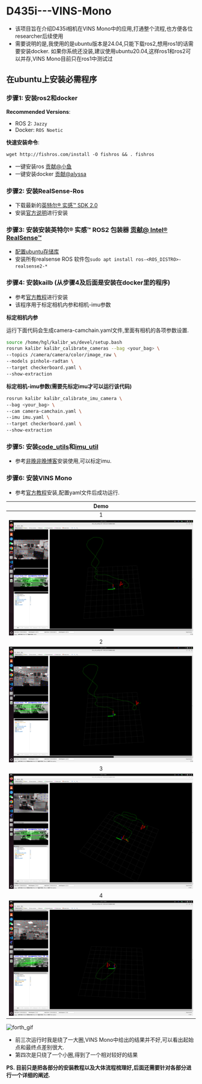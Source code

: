 # D435i---VINS-Mono
- 该项目旨在介绍D435i相机在VINS Mono中的应用,打通整个流程,也方便各位researcher后续使用
- 需要说明的是,我使用的是ubuntu版本是24.04,只能下载ros2,想用ros1的话需要安装docker. 如果你系统还没装,建议使用ubuntu20.04,这样ros1和ros2可以并存,VINS Mono目前只在ros1中测试过

## 在ubuntu上安装必需程序
### **步骤1: 安装ros2和docker**
**Recommended Versions**:
- ROS 2: `Jazzy`  
- Docker: `ROS Noetic`  

**快速安装命令**:
```
wget http://fishros.com/install -O fishros && . fishros
```
- 一键安装ros <a href="https://github.com/fishros" target="_blank" rel="noopener noreferrer nofollow ugc">贡献@小鱼</a>
- 一键安装docker <a href="https://github.com/alyssa1024" target="_blank" rel="noopener noreferrer nofollow ugc">贡献@alyssa</a>

### **步骤2: 安装RealSense-Ros**
- 下载最新的[英特尔® 实感™ SDK 2.0](https://github.com/IntelRealSense/librealsense)
- 安装[官方说明](https://github.com/IntelRealSense/librealsense/blob/master/doc/installation.md)进行安装

### **步骤3: 安装安装英特尔® 实感™ ROS2 包装器** <a href="https://github.com/IntelRealSense" target="_blank" rel="noopener noreferrer nofollow ugc">贡献@ Intel® RealSense™</a>

- [配置ubuntu存储库](https://wiki.ros.org/Installation/Ubuntu/Sources)
- 安装所有realsense ROS 软件包`sudo apt install ros-<ROS_DISTRO>-realsense2-*` 

### **步骤4: 安装kailb** (从步骤4及后面是安装在docker里的程序)
- 参考[官方教程](https://github.com/ethz-asl/kalibr/wiki/installation)进行安装
- 该程序用于标定相机内参和相机-imu参数

**标定相机内参**

运行下面代码会生成camera-camchain.yaml文件,里面有相机的各项参数设置.
```bash
source /home/hgl/kalibr_ws/devel/setup.bash
rosrun kalibr kalibr_calibrate_cameras --bag <your_bag> \
--topics /camera/camera/color/image_raw \
--models pinhole-radtan \
--target checkerboard.yaml \
--show-extraction
```

**标定相机-imu参数(需要先标定imu才可以运行该代码)**
```bash
rosrun kalibr kalibr_calibrate_imu_camera \
--bag <your_bag> \
--cam camera-camchain.yaml \
--imu imu.yaml \
--target checkerboard.yaml \
--show-extraction
```


### **步骤5: 安装[code_utils](https://github.com/gaowenliang/code_utils)和[imu_util](https://github.com/gaowenliang/imu_utils)**
- 参考[非晚非晚博客](https://blog.csdn.net/QLeelq/article/details/114652777)安装使用,可以标定imu.


### **步骤6: 安装VINS Mono**
- 参考[官方教程](https://github.com/HKUST-Aerial-Robotics/VINS-Mono)安装,配置yaml文件后成功运行.



| Demo |
|:------------:|
| 1 |
| ![first](screen/first.png) |
| 2 |
| ![second](screen/second.png) |
| 3 |
| ![third](screen/third.png) |
| 4 |
| ![forth](screen/forth.png) |


![forth_gif](screen/forth.gif)

- 前三次运行时我是绕了一大圈,VINS Mono中给出的结果并不好,可以看出起始点和最终点差别很大.
- 第四次是只绕了一个小圈,得到了一个相对较好的结果


**PS. 目前只是把各部分的安装教程以及大体流程梳理好,后面还需要针对各部分进行一个详细的阐述.**

